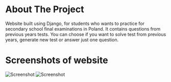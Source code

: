 # About The Project
Website built using Django, for students who wants to practice for secondary school final examinations in Poland.
It contains questions from previous years tests. You can choose if you want to solve test from previous years, generate new test or answer just one question.

# Screenshots of website
![Screenshot](screenshot2.png)
![Screenshot](screenshot1.png)
